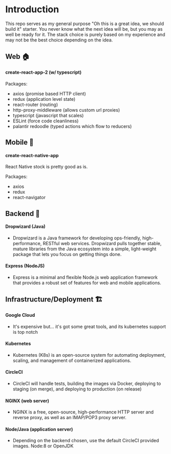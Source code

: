 # Introduction #

This repo serves as my general purpose "Oh this is a great idea, we should build it" starter. 
You never know what the next idea will be, but you may as well be ready for it. The stack choice is purely based on my experience and may not be the best choice depending on the idea.

## Web 🏠

#### create-react-app-2 (w/ typescript)
Packages:
  - axios (promise based HTTP client)
  - redux (application level state)
  - react-router (routing)
  - http-proxy-middleware (allows custom url proxies)
  - typescript (javascript that scales)
  - ESLint (force code cleanliness)
  - palantir redoodle (typed actions which flow to reducers)

## Mobile 🏡

#### create-react-native-app
React Native stock is pretty good as is.

Packages:
  - axios
  - redux
  - react-navigator

## Backend 👷

#### Dropwizard (Java)
  - Dropwizard is a Java framework for developing ops-friendly, high-performance, RESTful web services.
    Dropwizard pulls together stable, mature libraries from the Java ecosystem into a simple, light-weight package that lets       you focus on getting things done.
#### Express (NodeJS)
  - Express is a minimal and flexible Node.js web application framework that provides a robust set of features for web and      mobile applications.

##  Infrastructure/Deployment 🏗️

#### Google Cloud
  - It's expensive but... it's got some great tools, and its kubernetes support is top notch
#### Kubernetes
  - Kubernetes (K8s) is an open-source system for automating deployment, scaling, and management of containerized applications.
#### CircleCI
  - CircleCI will handle tests, building the images via Docker, deploying to staging (on merge), and deploying to production (on release)
#### NGINX (web server)
  - NGINX is a free, open-source, high-performance HTTP server and reverse proxy, as well as an IMAP/POP3 proxy server. 
#### Node/Java (application server)
  - Depending on the backend chosen, use the default CircleCI provided images. Node:8 or OpenJDK


